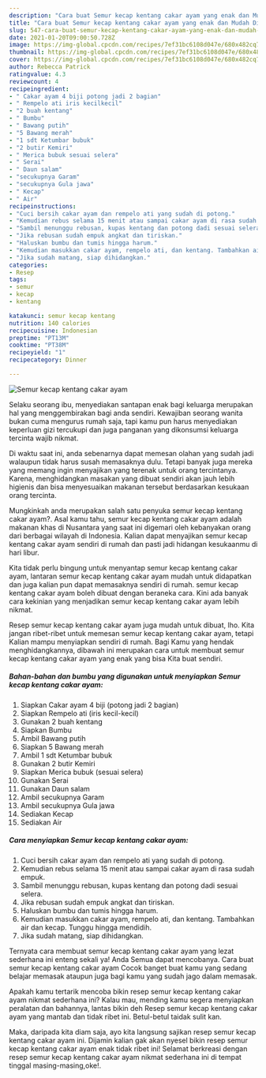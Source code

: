 ```yaml
---
description: "Cara buat Semur kecap kentang cakar ayam yang enak dan Mudah Dibuat"
title: "Cara buat Semur kecap kentang cakar ayam yang enak dan Mudah Dibuat"
slug: 547-cara-buat-semur-kecap-kentang-cakar-ayam-yang-enak-dan-mudah-dibuat
date: 2021-01-20T09:00:50.728Z
image: https://img-global.cpcdn.com/recipes/7ef31bc6108d047e/680x482cq70/semur-kecap-kentang-cakar-ayam-foto-resep-utama.jpg
thumbnail: https://img-global.cpcdn.com/recipes/7ef31bc6108d047e/680x482cq70/semur-kecap-kentang-cakar-ayam-foto-resep-utama.jpg
cover: https://img-global.cpcdn.com/recipes/7ef31bc6108d047e/680x482cq70/semur-kecap-kentang-cakar-ayam-foto-resep-utama.jpg
author: Rebecca Patrick
ratingvalue: 4.3
reviewcount: 4
recipeingredient:
- " Cakar ayam 4 biji potong jadi 2 bagian"
- " Rempelo ati iris kecilkecil"
- "2 buah kentang"
- " Bumbu"
- " Bawang putih"
- "5 Bawang merah"
- "1 sdt Ketumbar bubuk"
- "2 butir Kemiri"
- " Merica bubuk sesuai selera"
- " Serai"
- " Daun salam"
- "secukupnya Garam"
- "secukupnya Gula jawa"
- " Kecap"
- " Air"
recipeinstructions:
- "Cuci bersih cakar ayam dan rempelo ati yang sudah di potong."
- "Kemudian rebus selama 15 menit atau sampai cakar ayam di rasa sudah empuk."
- "Sambil menunggu rebusan, kupas kentang dan potong dadi sesuai selera."
- "Jika rebusan sudah empuk angkat dan tiriskan."
- "Haluskan bumbu dan tumis hingga harum."
- "Kemudian masukkan cakar ayam, rempelo ati, dan kentang. Tambahkan air dan kecap. Tunggu hingga mendidih."
- "Jika sudah matang, siap dihidangkan."
categories:
- Resep
tags:
- semur
- kecap
- kentang

katakunci: semur kecap kentang 
nutrition: 140 calories
recipecuisine: Indonesian
preptime: "PT13M"
cooktime: "PT38M"
recipeyield: "1"
recipecategory: Dinner

---
```



![Semur kecap kentang cakar ayam](https://img-global.cpcdn.com/recipes/7ef31bc6108d047e/680x482cq70/semur-kecap-kentang-cakar-ayam-foto-resep-utama.jpg)

Selaku seorang ibu, menyediakan santapan enak bagi keluarga merupakan hal yang menggembirakan bagi anda sendiri. Kewajiban seorang  wanita bukan cuma mengurus rumah saja, tapi kamu pun harus menyediakan keperluan gizi tercukupi dan juga panganan yang dikonsumsi keluarga tercinta wajib nikmat.

Di waktu  saat ini, anda sebenarnya dapat memesan olahan yang sudah jadi walaupun tidak harus susah memasaknya dulu. Tetapi banyak juga mereka yang memang ingin menyajikan yang terenak untuk orang tercintanya. Karena, menghidangkan masakan yang dibuat sendiri akan jauh lebih higienis dan bisa menyesuaikan makanan tersebut berdasarkan kesukaan orang tercinta. 



Mungkinkah anda merupakan salah satu penyuka semur kecap kentang cakar ayam?. Asal kamu tahu, semur kecap kentang cakar ayam adalah makanan khas di Nusantara yang saat ini digemari oleh kebanyakan orang dari berbagai wilayah di Indonesia. Kalian dapat menyajikan semur kecap kentang cakar ayam sendiri di rumah dan pasti jadi hidangan kesukaanmu di hari libur.

Kita tidak perlu bingung untuk menyantap semur kecap kentang cakar ayam, lantaran semur kecap kentang cakar ayam mudah untuk didapatkan dan juga kalian pun dapat memasaknya sendiri di rumah. semur kecap kentang cakar ayam boleh dibuat dengan beraneka cara. Kini ada banyak cara kekinian yang menjadikan semur kecap kentang cakar ayam lebih nikmat.

Resep semur kecap kentang cakar ayam juga mudah untuk dibuat, lho. Kita jangan ribet-ribet untuk memesan semur kecap kentang cakar ayam, tetapi Kalian mampu menyiapkan sendiri di rumah. Bagi Kamu yang hendak menghidangkannya, dibawah ini merupakan cara untuk membuat semur kecap kentang cakar ayam yang enak yang bisa Kita buat sendiri.

<!--inarticleads1-->

##### Bahan-bahan dan bumbu yang digunakan untuk menyiapkan Semur kecap kentang cakar ayam:

1. Siapkan  Cakar ayam 4 biji (potong jadi 2 bagian)
1. Siapkan  Rempelo ati (iris kecil-kecil)
1. Gunakan 2 buah kentang
1. Siapkan  Bumbu
1. Ambil  Bawang putih
1. Siapkan 5 Bawang merah
1. Ambil 1 sdt Ketumbar bubuk
1. Gunakan 2 butir Kemiri
1. Siapkan  Merica bubuk (sesuai selera)
1. Gunakan  Serai
1. Gunakan  Daun salam
1. Ambil secukupnya Garam
1. Ambil secukupnya Gula jawa
1. Sediakan  Kecap
1. Sediakan  Air




<!--inarticleads2-->

##### Cara menyiapkan Semur kecap kentang cakar ayam:

1. Cuci bersih cakar ayam dan rempelo ati yang sudah di potong.
1. Kemudian rebus selama 15 menit atau sampai cakar ayam di rasa sudah empuk.
1. Sambil menunggu rebusan, kupas kentang dan potong dadi sesuai selera.
1. Jika rebusan sudah empuk angkat dan tiriskan.
1. Haluskan bumbu dan tumis hingga harum.
1. Kemudian masukkan cakar ayam, rempelo ati, dan kentang. Tambahkan air dan kecap. Tunggu hingga mendidih.
1. Jika sudah matang, siap dihidangkan.




Ternyata cara membuat semur kecap kentang cakar ayam yang lezat sederhana ini enteng sekali ya! Anda Semua dapat mencobanya. Cara buat semur kecap kentang cakar ayam Cocok banget buat kamu yang sedang belajar memasak ataupun juga bagi kamu yang sudah jago dalam memasak.

Apakah kamu tertarik mencoba bikin resep semur kecap kentang cakar ayam nikmat sederhana ini? Kalau mau, mending kamu segera menyiapkan peralatan dan bahannya, lantas bikin deh Resep semur kecap kentang cakar ayam yang mantab dan tidak ribet ini. Betul-betul taidak sulit kan. 

Maka, daripada kita diam saja, ayo kita langsung sajikan resep semur kecap kentang cakar ayam ini. Dijamin kalian gak akan nyesel bikin resep semur kecap kentang cakar ayam enak tidak ribet ini! Selamat berkreasi dengan resep semur kecap kentang cakar ayam nikmat sederhana ini di tempat tinggal masing-masing,oke!.

